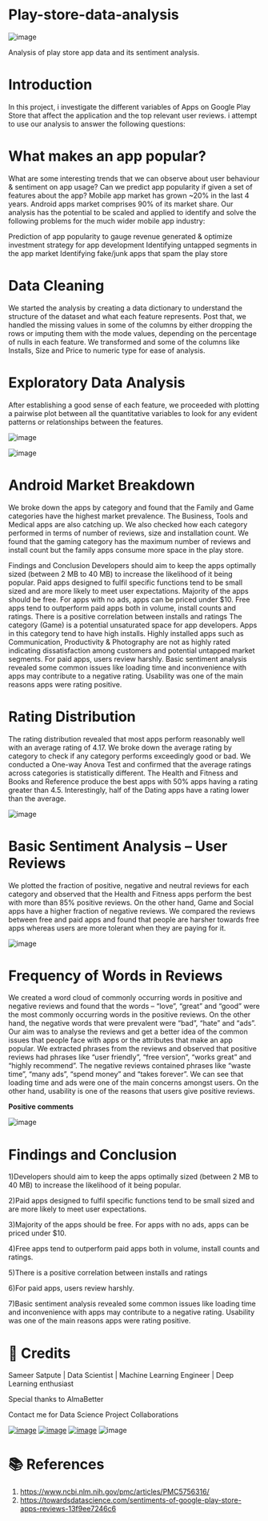 # Play-store-data-analysis

![image](https://user-images.githubusercontent.com/95841292/182010746-e342365c-4930-4f1c-afe6-728979504318.png)



Analysis of play store app data and its sentiment analysis.
# Introduction
In this project, i investigate the different variables of Apps on Google Play Store that affect the application and the top relevant user reviews. i attempt to use our analysis to answer the following questions:

# What makes an app popular?
What are some interesting trends that we can observe about user behaviour & sentiment on app usage?
Can we predict app popularity if given a set of features about the app?
Mobile app market has grown ~20% in the last 4 years. Android apps market comprises 90% of its market share. Our analysis has the potential to be scaled and applied to identify and solve the following problems for the much wider mobile app industry:

Prediction of app popularity to gauge revenue generated & optimize investment strategy for app development
Identifying untapped segments in the app market
Identifying fake/junk apps that spam the play store
# Data Cleaning
We started the analysis by creating a data dictionary to understand the structure of the dataset and what each feature represents. Post that, we handled the missing values in some of the columns by either dropping the rows or imputing them with the mode values, depending on the percentage of nulls in each feature. We transformed and some of the columns like Installs, Size and Price to numeric type for ease of analysis.

# Exploratory Data Analysis
After establishing a good sense of each feature, we proceeded with plotting a pairwise plot between all the quantitative variables to look for any evident patterns or relationships between the features.

![image](https://user-images.githubusercontent.com/95841292/203572427-6d19cacd-7ac5-415d-876c-7535159d6d57.png)

![image](https://user-images.githubusercontent.com/95841292/203572755-fd50c371-198e-45e9-9f19-164c91b567c9.png)




# Android Market Breakdown
We broke down the apps by category and found that the Family and Game categories have the highest market prevalence. The Business, Tools and Medical apps are also catching up. We also checked how each category performed in terms of number of reviews, size and installation count. We found that the gaming category has the maximum number of reviews and install count but the family apps consume more space in the play store.



Findings and Conclusion
Developers should aim to keep the apps optimally sized (between 2 MB to 40 MB) to increase the likelihood of it being popular.
Paid apps designed to fulfil specific functions tend to be small sized and are more likely to meet user expectations.
Majority of the apps should be free. For apps with no ads, apps can be priced under $10.
Free apps tend to outperform paid apps both in volume, install counts and ratings.
There is a positive correlation between installs and ratings
The category (Game) is a potential unsaturated space for app developers. Apps in this category tend to have high installs.
Highly installed apps such as Communication, Productivity & Photography are not as highly rated indicating dissatisfaction among customers and potential untapped market segments.
For paid apps, users review harshly.
Basic sentiment analysis revealed some common issues like loading time and inconvenience with apps may contribute to a negative rating. Usability was one of the main reasons apps were rating positive.
# Rating Distribution
The rating distribution revealed that most apps perform reasonably well with an average rating of 4.17. We broke down the average rating by category to check if any category performs exceedingly good or bad. We conducted a One-way Anova Test and confirmed that the average ratings across categories is statistically different. The Health and Fitness and Books and Reference produce the best apps with 50% apps having a rating greater than 4.5. Interestingly, half of the Dating apps have a rating lower than the average.

![image](https://user-images.githubusercontent.com/95841292/203572922-2f50e80e-7339-4d67-ba94-5ed372e5e475.png)


# Basic Sentiment Analysis – User Reviews
We plotted the fraction of positive, negative and neutral reviews for each category and observed that the Health and Fitness apps perform the best with more than 85% positive reviews. On the other hand, Game and Social apps have a higher fraction of negative reviews. We compared the reviews between free and paid apps and found that people are harsher towards free apps whereas users are more tolerant when they are paying for it.


![image](https://user-images.githubusercontent.com/95841292/203572522-bbe8b0e1-edd7-4d89-8858-d45cdd0083ea.png)

# Frequency of Words in Reviews
We created a word cloud of commonly occurring words in positive and negative reviews and found that the words – “love”, “great” and “good” were the most commonly occurring words in the positive reviews. On the other hand, the negative words that were prevalent were “bad”, “hate” and “ads”. Our aim was to analyse the reviews and get a better idea of the common issues that people face with apps or the attributes that make an app popular. We extracted phrases from the reviews and observed that positive reviews had phrases like “user friendly”, “free version”, “works great” and “highly recommend”. The negative reviews contained phrases like “waste time”, “many ads”, “spend money” and “takes forever”. We can see that loading time and ads were one of the main concerns amongst users. On the other hand, usability is one of the reasons that users give positive reviews.

**Positive comments**

![image](https://user-images.githubusercontent.com/95841292/203573242-27f4d604-609f-407a-9894-a72d412bff85.png)


# Findings and Conclusion
1)Developers should aim to keep the apps optimally sized (between 2 MB to 40 MB) to increase the likelihood of it being popular.

2)Paid apps designed to fulfil specific functions tend to be small sized and are more likely to meet user expectations.

3)Majority of the apps should be free. For apps with no ads, apps can be priced under $10.

4)Free apps tend to outperform paid apps both in volume, install counts and ratings.

5)There is a positive correlation between installs and ratings

6)For paid apps, users review harshly.

7)Basic sentiment analysis revealed some common issues like loading time and inconvenience with apps may contribute to a negative rating. Usability was one of the main reasons apps were rating positive.



# 📜 Credits

Sameer Satpute | Data Scientist | Machine Learning Engineer | Deep Learning enthusiast

Special thanks to AlmaBetter

Contact me for Data Science Project Collaborations

[![image](https://user-images.githubusercontent.com/95841292/202914376-d5a83f3d-110a-4476-896e-1da078b185dc.png)](https://www.linkedin.com/in/sameersatpute/)
[![image](https://user-images.githubusercontent.com/95841292/202914715-787f6ae3-d9f6-491c-9cae-c717131ddebd.png)](https://github.com/sameersat96)
[![image](https://user-images.githubusercontent.com/95841292/202914883-bce71634-6c2b-4305-8020-4b240cb76e41.png)](https://medium.com/@sameersatpute)
![image](https://user-images.githubusercontent.com/95841292/202914940-5d5eba71-e45d-4e95-8dfe-65e45d255aec.png)




# 📚 References

1. https://www.ncbi.nlm.nih.gov/pmc/articles/PMC5756316/
2. https://towardsdatascience.com/sentiments-of-google-play-store-apps-reviews-13f9ee7246c6
